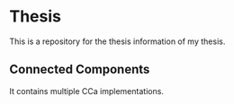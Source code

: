 # Thesis
This is a repository for the thesis information of my thesis.

## Connected Components
It contains multiple CCa implementations.
